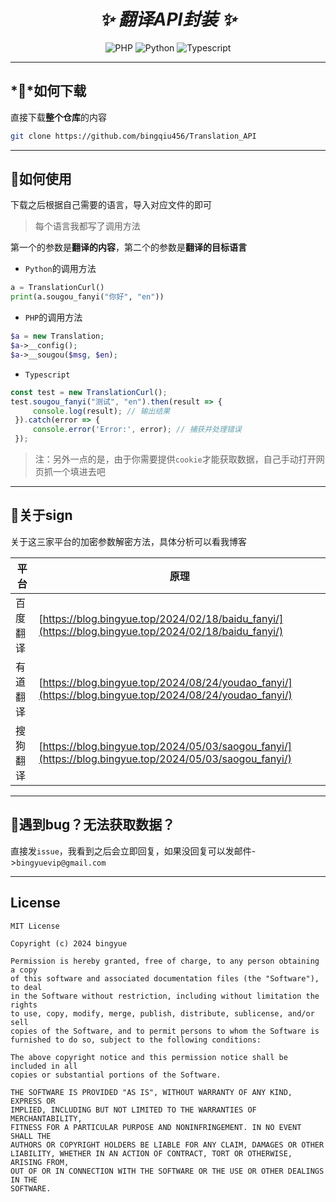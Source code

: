 <h1 align="center"><i>✨ 翻译API封装 ✨ </i></h1>

<div align="center">
 
![PHP](https://img.shields.io/badge/PHP-7+-blue)
![Python](https://img.shields.io/badge/Python-3-blue)
![Typescript](https://img.shields.io/badge/Typescript-now-blue)

</div>

---

## *🎈*如何下载

直接下载**整个仓库**的内容

```bash
git clone https://github.com/bingqiu456/Translation_API
```

---

##  🎈如何使用

下载之后根据自己需要的语言，导入对应文件的即可

> 每个语言我都写了调用方法

第一个的参数是**翻译的内容**，第二个的参数是**翻译的目标语言**

- `Python`的调用方法

```python
a = TranslationCurl()
print(a.sougou_fanyi("你好", "en"))
```

- `PHP`的调用方法

```php
$a = new Translation;
$a->__config();
$a->__sougou($msg, $en);
```

- `Typescript`

```typescript
const test = new TranslationCurl();
test.sougou_fanyi("测试", "en").then(result => {
     console.log(result); // 输出结果
 }).catch(error => {
     console.error('Error:', error); // 捕获并处理错误
 });
```

> 注：另外一点的是，由于你需要提供`cookie`才能获取数据，自己手动打开网页抓一个填进去吧

---

##  🎈关于sign

关于这三家平台的加密参数解密方法，具体分析可以看我博客

| 平台     | 原理                                                         |
| -------- | ------------------------------------------------------------ |
| 百度翻译 | [https://blog.bingyue.top/2024/02/18/baidu_fanyi/](https://blog.bingyue.top/2024/02/18/baidu_fanyi/) |
| 有道翻译 | [https://blog.bingyue.top/2024/08/24/youdao_fanyi/](https://blog.bingyue.top/2024/08/24/youdao_fanyi/) |
| 搜狗翻译 | [https://blog.bingyue.top/2024/05/03/saogou_fanyi/](https://blog.bingyue.top/2024/05/03/saogou_fanyi/) |

---

##  🎈遇到bug？无法获取数据？

直接发`issue`，我看到之后会立即回复，如果没回复可以发邮件->`bingyuevip@gmail.com`

---

## License
```
MIT License

Copyright (c) 2024 bingyue

Permission is hereby granted, free of charge, to any person obtaining a copy
of this software and associated documentation files (the "Software"), to deal
in the Software without restriction, including without limitation the rights
to use, copy, modify, merge, publish, distribute, sublicense, and/or sell
copies of the Software, and to permit persons to whom the Software is
furnished to do so, subject to the following conditions:

The above copyright notice and this permission notice shall be included in all
copies or substantial portions of the Software.

THE SOFTWARE IS PROVIDED "AS IS", WITHOUT WARRANTY OF ANY KIND, EXPRESS OR
IMPLIED, INCLUDING BUT NOT LIMITED TO THE WARRANTIES OF MERCHANTABILITY,
FITNESS FOR A PARTICULAR PURPOSE AND NONINFRINGEMENT. IN NO EVENT SHALL THE
AUTHORS OR COPYRIGHT HOLDERS BE LIABLE FOR ANY CLAIM, DAMAGES OR OTHER
LIABILITY, WHETHER IN AN ACTION OF CONTRACT, TORT OR OTHERWISE, ARISING FROM,
OUT OF OR IN CONNECTION WITH THE SOFTWARE OR THE USE OR OTHER DEALINGS IN THE
SOFTWARE.
```
